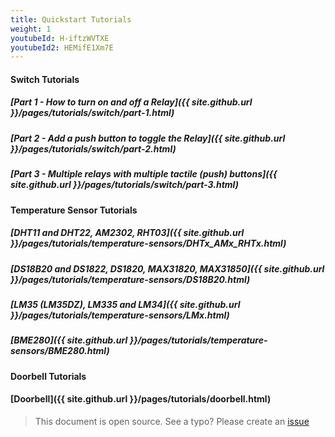 ```yaml
---
title: Quickstart Tutorials
weight: 1
youtubeId: H-iftzWVTXE
youtubeId2: HEMifE1Xm7E
---
```

 

#### Switch Tutorials

##### [Part 1 - How to turn on and off a Relay]({{ site.github.url }}/pages/tutorials/switch/part-1.html)

##### [Part 2 - Add a push button to toggle the Relay]({{ site.github.url }}/pages/tutorials/switch/part-2.html)

##### [Part 3 - Multiple relays with multiple tactile (push) buttons]({{ site.github.url }}/pages/tutorials/switch/part-3.html)

#### Temperature Sensor Tutorials

##### [DHT11 and DHT22, AM2302, RHT03]({{ site.github.url }}/pages/tutorials/temperature-sensors/DHTx_AMx_RHTx.html)

##### [DS18B20 and DS1822, DS1820, MAX31820, MAX31850]({{ site.github.url }}/pages/tutorials/temperature-sensors/DS18B20.html)

##### [LM35 (LM35DZ), LM335 and LM34]({{ site.github.url }}/pages/tutorials/temperature-sensors/LMx.html)

##### [BME280]({{ site.github.url }}/pages/tutorials/temperature-sensors/BME280.html)


#### Doorbell Tutorials
#### [Doorbell]({{ site.github.url }}/pages/tutorials/doorbell.html)  

> This document is open source. See a typo? Please create an [issue](https://github.com/sinricpro/help-docs)